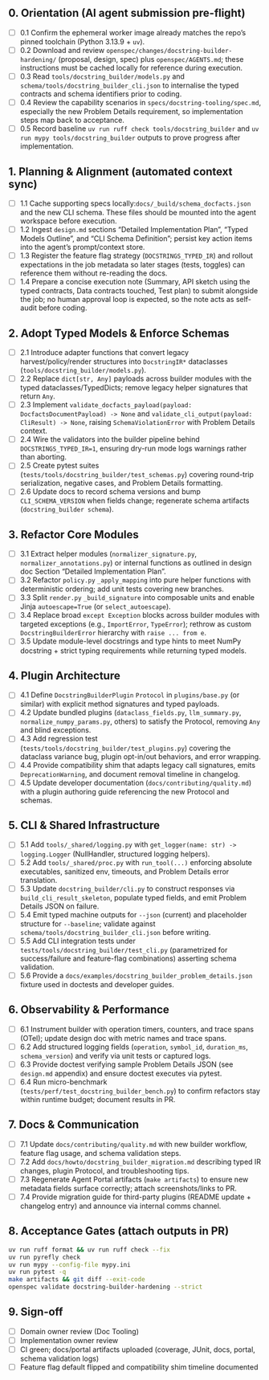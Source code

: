 ## 0. Orientation (AI agent submission pre-flight)
- [ ] 0.1 Confirm the ephemeral worker image already matches the repo’s pinned toolchain (Python 3.13.9 + `uv`).
- [ ] 0.2 Download and review `openspec/changes/docstring-builder-hardening/` (proposal, design, spec) plus `openspec/AGENTS.md`; these instructions must be cached locally for reference during execution.
- [ ] 0.3 Read `tools/docstring_builder/models.py` and `schema/tools/docstring_builder_cli.json` to internalise the typed contracts and schema identifiers prior to coding.
- [ ] 0.4 Review the capability scenarios in `specs/docstring-tooling/spec.md`, especially the new Problem Details requirement, so implementation steps map back to acceptance.
- [ ] 0.5 Record baseline `uv run ruff check tools/docstring_builder` and `uv run mypy tools/docstring_builder` outputs to prove progress after implementation.

## 1. Planning & Alignment (automated context sync)
- [ ] 1.1 Cache supporting specs locally:`docs/_build/schema_docfacts.json` and the new CLI schema. These files should be mounted into the agent workspace before execution.
- [ ] 1.2 Ingest `design.md` sections “Detailed Implementation Plan”, “Typed Models Outline”, and “CLI Schema Definition”; persist key action items into the agent’s prompt/context store.
- [ ] 1.3 Register the feature flag strategy (`DOCSTRINGS_TYPED_IR`) and rollout expectations in the job metadata so later stages (tests, toggles) can reference them without re-reading the docs.
- [ ] 1.4 Prepare a concise execution note (Summary, API sketch using the typed contracts, Data contracts touched, Test plan) to submit alongside the job; no human approval loop is expected, so the note acts as self-audit before coding.

## 2. Adopt Typed Models & Enforce Schemas
- [ ] 2.1 Introduce adapter functions that convert legacy harvest/policy/render structures into `DocstringIR*` dataclasses (`tools/docstring_builder/models.py`).
- [ ] 2.2 Replace `dict[str, Any]` payloads across builder modules with the typed dataclasses/TypedDicts; remove legacy helper signatures that return `Any`.
- [ ] 2.3 Implement `validate_docfacts_payload(payload: DocfactsDocumentPayload) -> None` and `validate_cli_output(payload: CliResult) -> None`, raising `SchemaViolationError` with Problem Details context.
- [ ] 2.4 Wire the validators into the builder pipeline behind `DOCSTRINGS_TYPED_IR=1`, ensuring dry-run mode logs warnings rather than aborting.
- [ ] 2.5 Create pytest suites (`tests/tools/docstring_builder/test_schemas.py`) covering round-trip serialization, negative cases, and Problem Details formatting.
- [ ] 2.6 Update docs to record schema versions and bump `CLI_SCHEMA_VERSION` when fields change; regenerate schema artifacts (`docstring_builder schema`).

## 3. Refactor Core Modules
- [ ] 3.1 Extract helper modules (`normalizer_signature.py`, `normalizer_annotations.py`) or internal functions as outlined in design doc Section “Detailed Implementation Plan”.
- [ ] 3.2 Refactor `policy.py` `_apply_mapping` into pure helper functions with deterministic ordering; add unit tests covering new branches.
- [ ] 3.3 Split `render.py` `_build_signature` into composable units and enable Jinja `autoescape=True` (or `select_autoescape`).
- [ ] 3.4 Replace broad `except Exception` blocks across builder modules with targeted exceptions (e.g., `ImportError`, `TypeError`); rethrow as custom `DocstringBuilderError` hierarchy with `raise ... from e`.
- [ ] 3.5 Update module-level docstrings and type hints to meet NumPy docstring + strict typing requirements while returning typed models.

## 4. Plugin Architecture
- [ ] 4.1 Define `DocstringBuilderPlugin` `Protocol` in `plugins/base.py` (or similar) with explicit method signatures and typed payloads.
- [ ] 4.2 Update bundled plugins (`dataclass_fields.py`, `llm_summary.py`, `normalize_numpy_params.py`, others) to satisfy the Protocol, removing `Any` and blind exceptions.
- [ ] 4.3 Add regression test (`tests/tools/docstring_builder/test_plugins.py`) covering the dataclass variance bug, plugin opt-in/out behaviors, and error wrapping.
- [ ] 4.4 Provide compatibility shim that adapts legacy call signatures, emits `DeprecationWarning`, and document removal timeline in changelog.
- [ ] 4.5 Update developer documentation (`docs/contributing/quality.md`) with a plugin authoring guide referencing the new Protocol and schemas.

## 5. CLI & Shared Infrastructure
- [ ] 5.1 Add `tools/_shared/logging.py` with `get_logger(name: str) -> logging.Logger` (NullHandler, structured logging helpers).
- [ ] 5.2 Add `tools/_shared/proc.py` with `run_tool(...)` enforcing absolute executables, sanitized env, timeouts, and Problem Details error translation.
- [ ] 5.3 Update `docstring_builder/cli.py` to construct responses via `build_cli_result_skeleton`, populate typed fields, and emit Problem Details JSON on failure.
- [ ] 5.4 Emit typed machine outputs for `--json` (current) and placeholder structure for `--baseline`; validate against `schema/tools/docstring_builder_cli.json` before writing.
- [ ] 5.5 Add CLI integration tests under `tests/tools/docstring_builder/test_cli.py` (parametrized for success/failure and feature-flag combinations) asserting schema validation.
- [ ] 5.6 Provide a `docs/examples/docstring_builder_problem_details.json` fixture used in doctests and developer guides.

## 6. Observability & Performance
- [ ] 6.1 Instrument builder with operation timers, counters, and trace spans (OTel); update design doc with metric names and trace spans.
- [ ] 6.2 Add structured logging fields (`operation`, `symbol_id`, `duration_ms`, `schema_version`) and verify via unit tests or captured logs.
- [ ] 6.3 Provide doctest verifying sample Problem Details JSON (see `design.md` appendix) and ensure doctest executes via pytest.
- [ ] 6.4 Run micro-benchmark (`tests/perf/test_docstring_builder_bench.py`) to confirm refactors stay within runtime budget; document results in PR.

## 7. Docs & Communication
- [ ] 7.1 Update `docs/contributing/quality.md` with new builder workflow, feature flag usage, and schema validation steps.
- [ ] 7.2 Add `docs/howto/docstring_builder_migration.md` describing typed IR changes, plugin Protocol, and troubleshooting tips.
- [ ] 7.3 Regenerate Agent Portal artifacts (`make artifacts`) to ensure new metadata fields surface correctly; attach screenshots/links to PR.
- [ ] 7.4 Provide migration guide for third-party plugins (README update + changelog entry) and announce via internal comms channel.

## 8. Acceptance Gates (attach outputs in PR)
```bash
uv run ruff format && uv run ruff check --fix
uv run pyrefly check
uv run mypy --config-file mypy.ini
uv run pytest -q
make artifacts && git diff --exit-code
openspec validate docstring-builder-hardening --strict
```

## 9. Sign-off
- [ ] Domain owner review (Doc Tooling)
- [ ] Implementation owner review
- [ ] CI green; docs/portal artifacts uploaded (coverage, JUnit, docs, portal, schema validation logs)
- [ ] Feature flag default flipped and compatibility shim timeline documented
